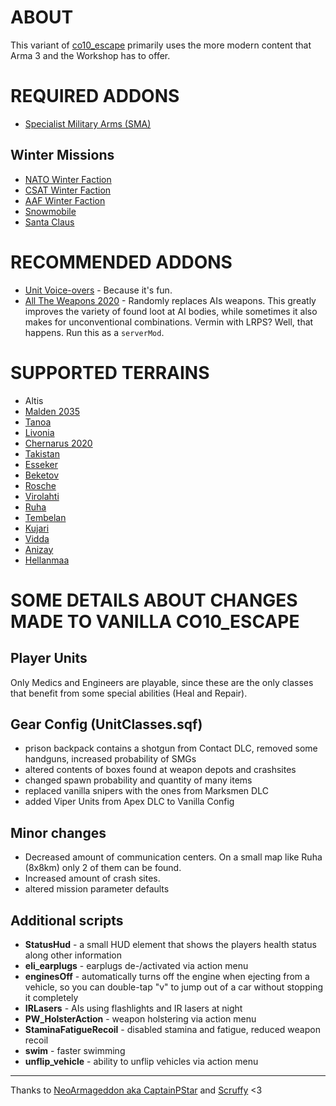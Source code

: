 # ABOUT

This variant of [co10_escape](https://github.com/NeoArmageddon/co10_Escape) primarily uses the more modern content that Arma 3 and the Workshop has to offer.


# REQUIRED ADDONS

* [Specialist Military Arms (SMA)](https://steamcommunity.com/sharedfiles/filedetails/?id=699630614)

## Winter Missions

* [NATO Winter Faction](https://steamcommunity.com/sharedfiles/filedetails/?id=2315104187)
* [CSAT Winter Faction](https://steamcommunity.com/sharedfiles/filedetails/?id=2361001257)
* [AAF Winter Faction](https://steamcommunity.com/sharedfiles/filedetails/?id=2398904634)
* [Snowmobile](https://steamcommunity.com/sharedfiles/filedetails/?id=2329040153)
* [Santa Claus](https://steamcommunity.com/sharedfiles/filedetails/?id=567871211)


# RECOMMENDED ADDONS

* [Unit Voice-overs](https://steamcommunity.com/sharedfiles/filedetails/?id=1868302880) - Because it's fun.
* [All The Weapons 2020](https://forums.bohemia.net/forums/topic/178831-all-the-weapons/?do=findComment&comment=3403630) - Randomly replaces AIs weapons. This greatly improves the variety of found loot at AI bodies, while sometimes it also makes for unconventional combinations. Vermin with LRPS? Well, that happens. Run this as a `serverMod`.


# SUPPORTED TERRAINS

* Altis
* [Malden 2035](https://store.steampowered.com/app/639600/Arma_3_Malden/)
* [Tanoa](https://store.steampowered.com/app/395180/Arma_3_Apex/)
* [Livonia](https://store.steampowered.com/app/1021790/Arma_3_Contact/)
* [Chernarus 2020](https://steamcommunity.com/sharedfiles/filedetails/?id=1981964169)
* [Takistan](https://steamcommunity.com/sharedfiles/filedetails/?id=583544987)
* [Esseker](https://steamcommunity.com/sharedfiles/filedetails/?id=498101407)
* [Beketov](https://steamcommunity.com/sharedfiles/filedetails/?id=743968516)
* [Rosche](https://steamcommunity.com/sharedfiles/filedetails/?id=1527410521)
* [Virolahti](https://steamcommunity.com/sharedfiles/filedetails/?id=1926513010)
* [Ruha](https://steamcommunity.com/sharedfiles/filedetails/?id=1368857262)
* [Tembelan](https://steamcommunity.com/sharedfiles/filedetails/?id=1252091296)
* [Kujari](https://steamcommunity.com/sharedfiles/filedetails/?id=1726494027)
* [Vidda](https://steamcommunity.com/sharedfiles/filedetails/?id=1282716647)
* [Anizay](https://steamcommunity.com/sharedfiles/filedetails/?id=1537973181)
* [Hellanmaa](https://steamcommunity.com/sharedfiles/filedetails/?id=1291778160)


# SOME DETAILS ABOUT CHANGES MADE TO VANILLA CO10_ESCAPE

## Player Units
Only Medics and Engineers are playable, since these are the only classes that benefit from some special abilities (Heal and Repair).

## Gear Config (UnitClasses.sqf)
* prison backpack contains a shotgun from Contact DLC, removed some handguns, increased probability of SMGs
* altered contents of boxes found at weapon depots and crashsites
* changed spawn probability and quantity of many items
* replaced vanilla snipers with the ones from Marksmen DLC
* added Viper Units from Apex DLC to Vanilla Config

## Minor changes
* Decreased amount of communication centers. On a small map like Ruha (8x8km) only 2 of them can be found.
* Increased amount of crash sites.
* altered mission parameter defaults


## Additional scripts

* **StatusHud** - a small HUD element that shows the players health status along other information
* **eli_earplugs** - earplugs de-/activated via action menu
* **enginesOff** - automatically turns off the engine when ejecting from a vehicle, so you can double-tap "v" to jump out of a car without stopping it completely
* **IRLasers** - AIs using flashlights and IR lasers at night
* **PW_HolsterAction** - weapon holstering via action menu
* **StaminaFatigueRecoil** - disabled stamina and fatigue, reduced weapon recoil
* **swim** - faster swimming
* **unflip_vehicle** - ability to unflip vehicles via action menu


---

Thanks to [NeoArmageddon aka CaptainPStar](https://github.com/CaptainPStar) and [Scruffy](https://github.com/ScruffyAT) <3